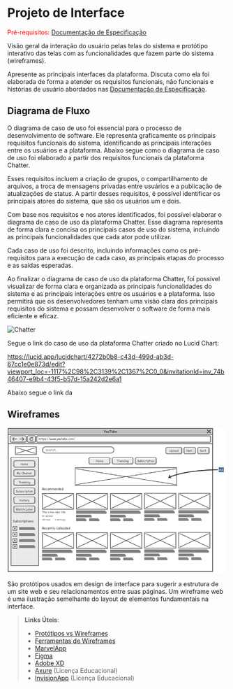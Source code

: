 
# Projeto de Interface

<span style="color:red">Pré-requisitos: <a href="2-Especificação do Projeto.md"> Documentação de Especificação</a></span>

Visão geral da interação do usuário pelas telas do sistema e protótipo interativo das telas com as funcionalidades que fazem parte do sistema (wireframes).

 Apresente as principais interfaces da plataforma. Discuta como ela foi elaborada de forma a atender os requisitos funcionais, não funcionais e histórias de usuário abordados nas <a href="2-Especificação do Projeto.md"> Documentação de Especificação</a>.

## Diagrama de Fluxo

O diagrama de caso de uso foi essencial para o processo de desenvolvimento de software. Ele representa graficamente os principais requisitos funcionais do sistema, identificando as principais interações entre os usuários e a plataforma. Abaixo segue como o diagrama de caso de uso foi elaborado a partir dos requisitos funcionais da plataforma Chatter.

Esses requisitos incluem a criação de grupos, o compartilhamento de arquivos, a troca de mensagens privadas entre usuários e a publicação de atualizações de status. A partir desses requisitos, é possível identificar os principais atores do sistema, que são os usuários um e dois.

Com base nos requisitos e nos atores identificados, foi possível elaborar o diagrama de caso de uso da plataforma Chatter. Esse diagrama representa de forma clara e concisa os principais casos de uso do sistema, incluindo as principais funcionalidades que cada ator pode utilizar.

Cada caso de uso foi descrito, incluindo informações como os pré-requisitos para a execução de cada caso, as principais etapas do processo e as saídas esperadas.

Ao finalizar o diagrama de caso de uso da plataforma Chatter, foi possível visualizar de forma clara e organizada as principais funcionalidades do sistema e as principais interações entre os usuários e a plataforma. Isso permitirá que os desenvolvedores tenham uma visão clara dos principais requisitos do sistema e possam desenvolver o software de forma mais eficiente e eficaz.

![Chatter](https://user-images.githubusercontent.com/90660755/225732017-0a707e10-7523-4d8a-a4fd-9a6154b7b8da.jpg)

Segue o link do caso de uso da plataforma Chatter criado no Lucid Chart:

https://lucid.app/lucidchart/4272b0b8-c43d-499d-ab3d-67cc1e0e873d/edit?viewport_loc=-1117%2C98%2C3139%2C1367%2C0_0&invitationId=inv_74b46407-e9b4-43f5-b57d-15a242d2e6a1

Abaixo segue o link da 

## Wireframes

![Exemplo de Wireframe](img/wireframe-example.png)

São protótipos usados em design de interface para sugerir a estrutura de um site web e seu relacionamentos entre suas páginas. Um wireframe web é uma ilustração semelhante do layout de elementos fundamentais na interface.
 
> **Links Úteis**:
> - [Protótipos vs Wireframes](https://www.nngroup.com/videos/prototypes-vs-wireframes-ux-projects/)
> - [Ferramentas de Wireframes](https://rockcontent.com/blog/wireframes/)
> - [MarvelApp](https://marvelapp.com/developers/documentation/tutorials/)
> - [Figma](https://www.figma.com/)
> - [Adobe XD](https://www.adobe.com/br/products/xd.html#scroll)
> - [Axure](https://www.axure.com/edu) (Licença Educacional)
> - [InvisionApp](https://www.invisionapp.com/) (Licença Educacional)
